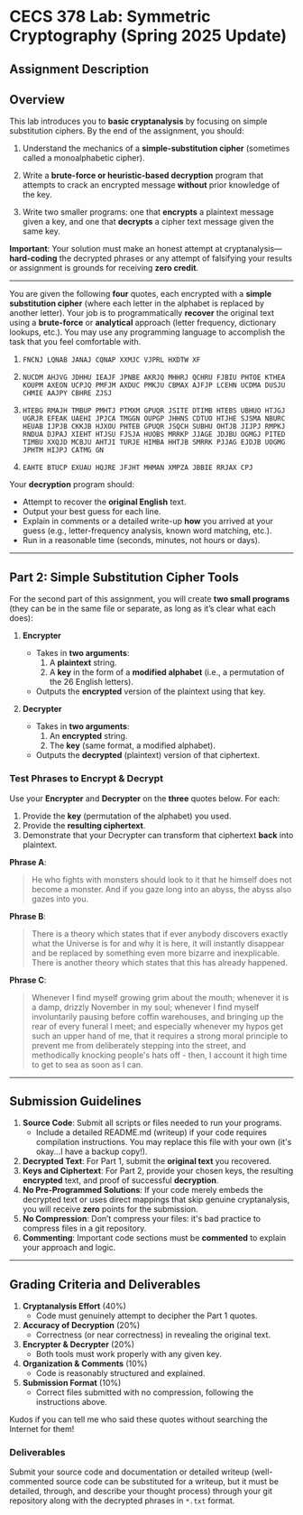 # CECS 378 Lab: Symmetric Cryptography (Spring 2025 Update)

## Assignment Description

## Overview

This lab introduces you to **basic cryptanalysis** by focusing on simple substitution ciphers. By the end of the assignment, you should:

1. Understand the mechanics of a **simple-substitution cipher** (sometimes called a monoalphabetic cipher).  

2. Write a **brute-force or heuristic-based decryption** program that attempts to crack an encrypted message **without** prior knowledge of the key.  

3. Write two smaller programs: one that **encrypts** a plaintext message given a key, and one that **decrypts** a cipher text message given the same key.

**Important**: Your solution must make an honest attempt at cryptanalysis—**hard-coding** the decrypted phrases or any attempt of falsifying your results or assignment is grounds for receiving **zero credit**.

---

You are given the following **four** quotes, each encrypted with a **simple substitution cipher** (where each letter in the alphabet is replaced by another letter). Your job is to programmatically **recover** the original text using a **brute-force** or **analytical** approach (letter frequency, dictionary lookups, etc.). You may use any programming language to accomplish the task that you feel comfortable with.

1. `FNCNJ LQNAB JANAJ CQNAP XXMJC VJPRL HXDTW XF`
   
2. `NUCDM AHJVG JDHHU IEAJF JPNBE AKRJQ MHHRJ QCHRU FJBIU PHTOE KTHEA KOUPM AXEON UCPJQ PMFJM AXDUC PMKJU CBMAX AJFJP LCEHN UCDMA DUSJU CHMIE AAJPY CBHRE ZJSJ`

3. `HTEBG RMAJH TMBUP PMHTJ PTMXM GPUQR JSITE DTIMB HTEBS UBHUO HTJGJ UGRJR EFEAK UAEHI JPJCA TMGGN OUPGP JHHNS CDTUO HTJHE SJSMA NBURC HEUAB IJPJB CKKJB HJXOU PHTEB GPUQR JSQCH SUBHU OHTJB JIJPJ RMPKJ RNDUA DJPAJ XIEHT HTJSU FJSJA HUOBS MRRKP JJAGE JDJBU OGMGJ PITED TIMBU XXQJD MCBJU AHTJI TURJE HIMBA HHTJB SMRRK PJJAG EJDJB UOGMG JPHTM HIJPJ CATMG GN`

4. `EAHTE BTUCP EXUAU HQJRE JFJHT MHMAN XMPZA JBBIE RRJAX CPJ`

Your **decryption** program should:
- Attempt to recover the **original English** text.  
- Output your best guess for each line.  
- Explain in comments or a detailed write-up **how** you arrived at your guess (e.g., letter-frequency analysis, known word matching, etc.).
- Run in a reasonable time (seconds, minutes, not hours or days).

---

## Part 2: Simple Substitution Cipher Tools

For the second part of this assignment, you will create **two small programs** (they can be in the same file or separate, as long as it’s clear what each does):

1. **Encrypter**  
   - Takes in **two arguments**:  
     1. A **plaintext** string.  
     2. A **key** in the form of a **modified alphabet** (i.e., a permutation of the 26 English letters).  
   - Outputs the **encrypted** version of the plaintext using that key.

2. **Decrypter**  
   - Takes in **two arguments**:  
     1. An **encrypted** string.  
     2. The **key** (same format, a modified alphabet).  
   - Outputs the **decrypted** (plaintext) version of that ciphertext.

### Test Phrases to Encrypt & Decrypt

Use your **Encrypter** and **Decrypter** on the **three** quotes below. For each:
1. Provide the **key** (permutation of the alphabet) you used.  
2. Provide the **resulting ciphertext**.  
3. Demonstrate that your Decrypter can transform that ciphertext **back** into plaintext.

**Phrase A**: 
> He who fights with monsters should look to it that he himself does not become a monster. And if you gaze long into an abyss, the abyss also gazes into you.

**Phrase B**:  
> There is a theory which states that if ever anybody discovers exactly what the Universe is for and why it is here, it will instantly disappear and be replaced by something even more bizarre and inexplicable. There is another theory which states that this has already happened.

**Phrase C**:  
> Whenever I find myself growing grim about the mouth; whenever it is a damp, drizzly November in my soul; whenever I find myself involuntarily pausing before coffin warehouses, and bringing up the rear of every funeral I meet; and especially whenever my hypos get such an upper hand of me, that it requires a strong moral principle to prevent me from deliberately stepping into the street, and methodically knocking people's hats off - then, I account it high time to get to sea as soon as I can.

---

## Submission Guidelines

1. **Source Code**: Submit all scripts or files needed to run your programs.  
   - Include a detailed README.md (writeup) if your code requires compilation instructions. You may replace this file with your own (it's okay...I have a backup copy!).
2. **Decrypted Text**: For Part 1, submit the **original text** you recovered.  
3. **Keys and Ciphertext**: For Part 2, provide your chosen keys, the resulting **encrypted** text, and proof of successful **decryption**.  
4. **No Pre-Programmed Solutions**: If your code merely embeds the decrypted text or uses direct mappings that skip genuine cryptanalysis, you will receive **zero** points for the submission.  
5. **No Compression**: Don’t compress your files: it's bad practice to compress files in a git repository.
6. **Commenting**: Important code sections must be **commented** to explain your approach and logic.

---

## Grading Criteria and Deliverables

1. **Cryptanalysis Effort** (40%)  
   - Code must genuinely attempt to decipher the Part 1 quotes.  
2. **Accuracy of Decryption** (20%)  
   - Correctness (or near correctness) in revealing the original text.  
3. **Encrypter & Decrypter** (20%)  
   - Both tools must work properly with any given key.  
4. **Organization & Comments** (10%)  
   - Code is reasonably structured and explained.  
5. **Submission Format** (10%)  
   - Correct files submitted with no compression, following the instructions above.

Kudos if you can tell me who said these quotes without searching the Internet for them!

### Deliverables

Submit your source code and documentation or detailed writeup (well-commented source code can be substituted for a writeup, but it must be detailed, through, and describe your thought process) through your git repository along with the decrypted phrases in `*.txt` format.
